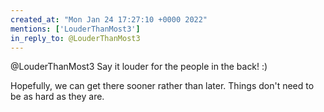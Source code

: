 ```yaml
---
created_at: "Mon Jan 24 17:27:10 +0000 2022"
mentions: ['LouderThanMost3']
in_reply_to: @LouderThanMost3
---
```


@LouderThanMost3 Say it louder for the people in the back! :) 

Hopefully, we can get there sooner rather than later. Things don't need to be as hard as they are.